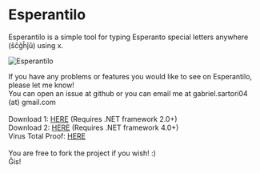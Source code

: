 # Esperantilo
Esperantilo is a simple tool for typing Esperanto special letters anywhere (ŝĉĝĥĵŭ) using x.

![Esperantilo](http://i.imgur.com/Nmxbqhy.png)

If you have any problems or features you would like to see on Esperantilo, please let me know!
<br/>You can open an issue at github or you can email me at gabriel.sartori04 (at) gmail.com
<br/>
<br/>Download 1: [HERE](https://github.com/G4BB3R/Esperantilo/raw/master/bin/Release/Esperantilo.exe) (Requires .NET framework 2.0+)
<br/>Download 2: [HERE](https://www.dropbox.com/s/xqmefqwaq0qk605/Esperantilo.exe?dl=0) (Requires .NET framework 4.0+)
<br/>Virus Total Proof: [HERE](https://www.virustotal.com/pt/file/cb9401893b245b0d38bce10ae71d0ea0ea9aa8dfd22e8b78bd7198b99778346f/analysis/1447806515/)
<br/>
<br/>You are free to fork the project if you wish! :)
<br/>Ĝis!
